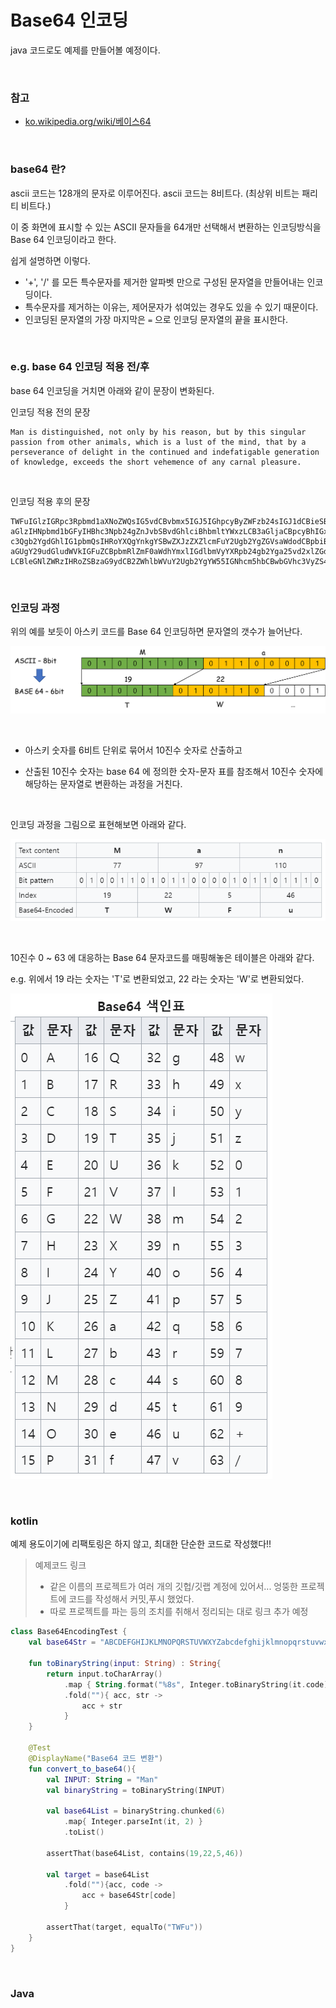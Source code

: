 # Base64 인코딩

java 코드로도 예제를 만들어볼 예정이다.

<br>



### 참고

- [ko.wikipedia.org/wiki/베이스64](https://ko.wikipedia.org/wiki/%EB%B2%A0%EC%9D%B4%EC%8A%A464)

<br>



### base64 란?

ascii 코드는 128개의 문자로 이루어진다. ascii 코드는 8비트다. (최상위 비트는 패리티 비트다.)

이 중 화면에 표시할 수 있는 ASCII 문자들을 64개만 선택해서 변환하는 인코딩방식을 Base 64 인코딩이라고 한다.

쉽게 설명하면 이렇다.

- '+', '/' 를 모든 특수문자를 제거한 알파벳 만으로 구성된 문자열을 만들어내는 인코딩이다.
- 특수문자를 제거하는 이유는, 제어문자가 섞여있는 경우도 있을 수 있기 때문이다.
- 인코딩된 문자열의 가장 마지막은 `=` 으로 인코딩 문자열의 끝을 표시한다.<br>

 <br>



### e.g. base 64 인코딩 적용 전/후

base 64 인코딩을 거치면 아래와 같이 문장이 변화된다.

인코딩 적용 전의 문장

```plain
Man is distinguished, not only by his reason, but by this singular passion from other animals, which is a lust of the mind, that by a perseverance of delight in the continued and indefatigable generation of knowledge, exceeds the short vehemence of any carnal pleasure.
```

<br>



인코딩 적용 후의 문장

```plain
TWFuIGlzIGRpc3Rpbmd1aXNoZWQsIG5vdCBvbmx5IGJ5IGhpcyByZWFzb24sIGJ1dCBieSB0
aGlzIHNpbmd1bGFyIHBhc3Npb24gZnJvbSBvdGhlciBhbmltYWxzLCB3aGljaCBpcyBhIGx1
c3Qgb2YgdGhlIG1pbmQsIHRoYXQgYnkgYSBwZXJzZXZlcmFuY2Ugb2YgZGVsaWdodCBpbiB0
aGUgY29udGludWVkIGFuZCBpbmRlZmF0aWdhYmxlIGdlbmVyYXRpb24gb2Yga25vd2xlZGdl
LCBleGNlZWRzIHRoZSBzaG9ydCB2ZWhlbWVuY2Ugb2YgYW55IGNhcm5hbCBwbGVhc3VyZS4=
```

<br>



### 인코딩 과정

위의 예를 보듯이 아스키 코드를 Base 64 인코딩하면 문자열의 갯수가 늘어난다. 

![1](./img/BASE64-ENCODING/1.png)

<br>

- 아스키 숫자를 6비트 단위로 묶어서 10진수 숫자로 산출하고

- 산출된 10진수 숫자는 base 64 에 정의한 숫자-문자 표를 참조해서 10진수 숫자에 해당하는 문자열로 변환하는 과정을 거친다.

<br>



인코딩 과정을 그림으로 표현해보면 아래와 같다.

![1](./img/BASE64-ENCODING/2.png)

<br>



10진수 0 \~ 63 에 대응하는 Base 64 문자코드를 매핑해놓은 테이블은 아래와 같다.<br>

e.g. 위에서 19 라는 숫자는 'T'로 변환되었고, 22 라는 숫자는 'W'로 변환되었다.<br>

![1](./img/BASE64-ENCODING/3.png)

<br>



### kotlin

예제 용도이기에 리팩토링은 하지 않고, 최대한 단순한 코드로 작성했다!!

> 예제코드 링크
>
> - 같은 이름의 프로젝트가 여러 개의 깃헙/깃랩 계정에  있어서... 엉뚱한 프로젝트에 코드를 작성해서 커밋,푸시 했었다.
> - 따로 프로젝트를 파는 등의 조치를 취해서 정리되는 대로 링크 추가 예정



```kotlin
class Base64EncodingTest {
    val base64Str = "ABCDEFGHIJKLMNOPQRSTUVWXYZabcdefghijklmnopqrstuvwxyz0123456789+/"
    
    fun toBinaryString(input: String) : String{
        return input.toCharArray()
            .map { String.format("%8s", Integer.toBinaryString(it.code)).replace(' ', '0') }
            .fold(""){ acc, str ->
                acc + str
            }
    }
    
    @Test
    @DisplayName("Base64 코드 변환")
    fun convert_to_base64(){
        val INPUT: String = "Man"
        val binaryString = toBinaryString(INPUT)

        val base64List = binaryString.chunked(6)
            .map{ Integer.parseInt(it, 2) }
            .toList()

        assertThat(base64List, contains(19,22,5,46))

        val target = base64List
            .fold(""){acc, code ->
                acc + base64Str[code]
            }

        assertThat(target, equalTo("TWFu"))
    }
}
```

<br>



### Java







